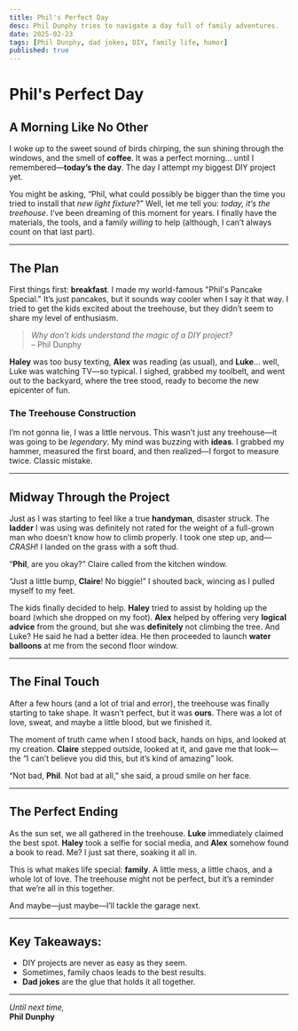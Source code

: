 ```yaml
---
title: Phil's Perfect Day
desc: Phil Dunphy tries to navigate a day full of family adventures.
date: 2025-02-23
tags: [Phil Dunphy, dad jokes, DIY, family life, humor]
published: true
---
```


# Phil's Perfect Day

## A Morning Like No Other

I woke up to the sweet sound of birds chirping, the sun shining through the windows, and the smell of **coffee**. It was a perfect morning... until I remembered—**today’s the day**. The day I attempt my biggest DIY project yet.

You might be asking, “Phil, what could possibly be bigger than the time you tried to install that _new light fixture_?” Well, let me tell you: _today, it’s the treehouse_. I’ve been dreaming of this moment for years. I finally have the materials, the tools, and a family _willing_ to help (although, I can’t always count on that last part).

---

## The Plan

First things first: **breakfast**. I made my world-famous "Phil's Pancake Special." It’s just pancakes, but it sounds way cooler when I say it that way. I tried to get the kids excited about the treehouse, but they didn’t seem to share my level of enthusiasm.

> _Why don’t kids understand the magic of a DIY project?_  
> – Phil Dunphy

**Haley** was too busy texting, **Alex** was reading (as usual), and **Luke**... well, Luke was watching TV—so typical. I sighed, grabbed my toolbelt, and went out to the backyard, where the tree stood, ready to become the new epicenter of fun.

### The Treehouse Construction

I’m not gonna lie, I was a little nervous. This wasn’t just any treehouse—it was going to be _legendary_. My mind was buzzing with **ideas**. I grabbed my hammer, measured the first board, and then realized—I forgot to measure twice. Classic mistake.

---

## Midway Through the Project

Just as I was starting to feel like a true **handyman**, disaster struck. The **ladder** I was using was definitely not rated for the weight of a full-grown man who doesn’t know how to climb properly. I took one step up, and—_CRASH_! I landed on the grass with a soft thud.

“**Phil**, are you okay?” Claire called from the kitchen window.

“Just a little bump, **Claire**! No biggie!” I shouted back, wincing as I pulled myself to my feet.

The kids finally decided to help. **Haley** tried to assist by holding up the board (which she dropped on my foot). **Alex** helped by offering very **logical advice** from the ground, but she was **definitely** not climbing the tree. And Luke? He said he had a better idea. He then proceeded to launch **water balloons** at me from the second floor window.

---

## The Final Touch

After a few hours (and a lot of trial and error), the treehouse was finally starting to take shape. It wasn’t perfect, but it was **ours**. There was a lot of love, sweat, and maybe a little blood, but we finished it.

The moment of truth came when I stood back, hands on hips, and looked at my creation. **Claire** stepped outside, looked at it, and gave me that look—the “I can’t believe you did this, but it’s kind of amazing” look.

“Not bad, **Phil**. Not bad at all,” she said, a proud smile on her face.

---

## The Perfect Ending

As the sun set, we all gathered in the treehouse. **Luke** immediately claimed the best spot. **Haley** took a selfie for social media, and **Alex** somehow found a book to read. Me? I just sat there, soaking it all in.

This is what makes life special: **family**. A little mess, a little chaos, and a whole lot of love. The treehouse might not be perfect, but it’s a reminder that we’re all in this together.

And maybe—just maybe—I’ll tackle the garage next.

---

## Key Takeaways:

- DIY projects are never as easy as they seem.
- Sometimes, family chaos leads to the best results.
- **Dad jokes** are the glue that holds it all together.

---

_Until next time,_  
**Phil Dunphy**
